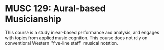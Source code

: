 # MUSC 129: Aural-based Musicianship

This course is a study in ear-based performance and analysis, and engages with topics from applied music cognition. This course does not rely on conventional Western ''five-line staff'' musical notation.